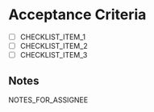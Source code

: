 # Acceptance Criteria

- [ ] CHECKLIST_ITEM_1
- [ ] CHECKLIST_ITEM_2
- [ ] CHECKLIST_ITEM_3

## Notes

NOTES_FOR_ASSIGNEE
